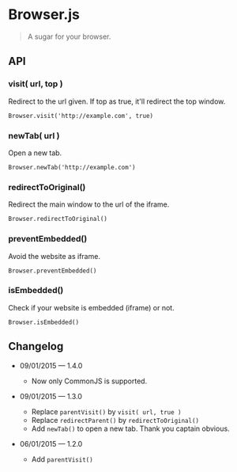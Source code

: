 # Browser.js

> A sugar for your browser.

## API

### visit( url, top )

Redirect to the url given. If top as true, it'll redirect the top window.

```
Browser.visit('http://example.com', true)
```

### newTab( url )

Open a new tab.

```
Browser.newTab('http://example.com')
```

### redirectToOriginal()

Redirect the main window to the url of the iframe.

```
Browser.redirectToOriginal()
```

### preventEmbedded()

Avoid the website as iframe.

```
Browser.preventEmbedded()
```

### isEmbedded()

Check if your website is embedded (iframe) or not.

```
Browser.isEmbedded()
```

## Changelog

- 09/01/2015 — 1.4.0
  + Now only CommonJS is supported.

- 09/01/2015 — 1.3.0
  + Replace `parentVisit()` by `visit( url, true )`
  + Replace `redirectParent()` by `redirectToOriginal()`
  + Add `newTab()` to open a new tab. Thank you captain obvious.

- 06/01/2015 — 1.2.0
  + Add `parentVisit()`


